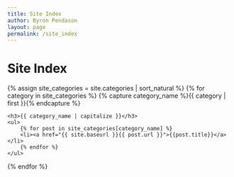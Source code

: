 ```yaml
---
title: Site Index
author: Byron Pendason
layout: page
permalink: /site_index
---
```


# Site Index
{% assign site_categories = site.categories | sort_natural %}
{% for category in site_categories %}
    {% capture category_name %}{{ category | first }}{% endcapture %}

    <h3>{{ category_name | capitalize }}</h3>
    <ul>
        {% for post in site_categories[category_name] %}
        <li><a href="{{ site.baseurl }}{{ post.url }}">{{post.title}}</a></li>
        {% endfor %}
    </ul>
{% endfor %}
